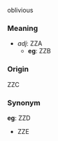 oblivious
### Meaning
+ _adj_: ZZA
    + __eg__: ZZB

### Origin

ZZC

### Synonym

__eg__: ZZD

+ ZZE


